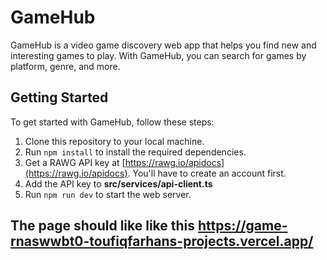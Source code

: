 # GameHub

GameHub is a video game discovery web app that helps you find new and interesting games to play. With GameHub, you can search for games by platform, genre, and more.

## Getting Started

[](https://github.com/toufiqfarhan0/game-hub-project/blob/master/README.md#getting-started)

To get started with GameHub, follow these steps:

1.  Clone this repository to your local machine.
2.  Run  `npm install`  to install the required dependencies.
3.  Get a RAWG API key at  [https://rawg.io/apidocs](https://rawg.io/apidocs). You'll have to create an account first.
4.  Add the API key to  **src/services/api-client.ts**
5.  Run  `npm run dev`  to start the web server.


## The page should like like this https://game-rnaswwbt0-toufiqfarhans-projects.vercel.app/
